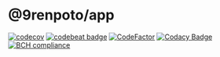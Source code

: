 # @9renpoto/app

[![codecov](https://codecov.io/gh/9renpoto/app/branch/master/graph/badge.svg)](https://codecov.io/gh/9renpoto/app)
[![codebeat badge](https://codebeat.co/badges/01d47fd6-4ba1-4ef2-96ed-565f53fe9e46)](https://codebeat.co/projects/github-com-9renpoto-app-master-161cf501-41a5-4ea8-9171-710e21ce5831)
[![CodeFactor](https://www.codefactor.io/repository/github/9renpoto/app/badge)](https://www.codefactor.io/repository/github/9renpoto/app)
[![Codacy Badge](https://api.codacy.com/project/badge/Grade/0bde1abf7a304e2f993c9df99bc675ca)](https://www.codacy.com/app/9renpoto/app?utm_source=github.com&amp;utm_medium=referral&amp;utm_content=9renpoto/app&amp;utm_campaign=Badge_Grade)
[![BCH compliance](https://bettercodehub.com/edge/badge/9renpoto/app?branch=master)](https://bettercodehub.com/results/9renpoto/app)
